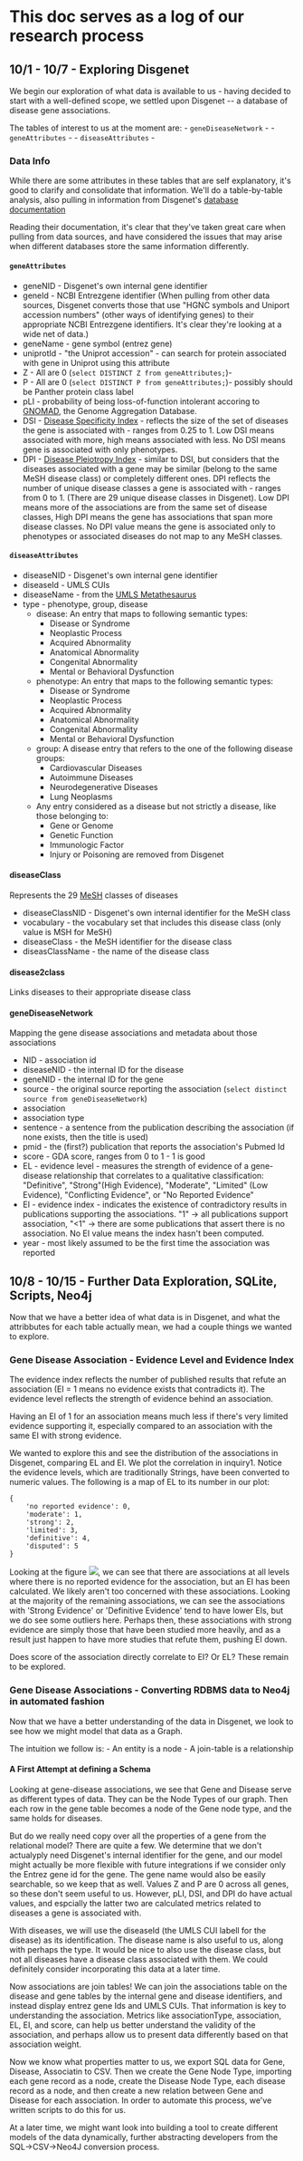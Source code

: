 # This doc serves as a log of our research process

## 10/1 - 10/7 - Exploring Disgenet

We begin our exploration of what data is available to us - having decided to start with a well-defined scope, we settled upon Disgenet -- a database of disease gene associations.

The tables of interest to us at the moment are:
    - `geneDiseaseNetwork` - 
    - `geneAttributes` -
    - `diseaseAttributes` - 

### Data Info

While there are some attributes in these tables that are self explanatory, it's good to clarify and consolidate that information. We'll do a table-by-table analysis, also pulling in information from Disgenet's [database documentation](http://www.disgenet.org/dbinfo)

Reading their documentation, it's clear that they've taken great care when pulling from data sources, and have considered the issues that may arise when different databases store the same information differently. 

#### `geneAttributes`

- geneNID - Disgenet's own internal gene identifier
- geneId - NCBI Entrezgene identifier (When pulling from other data sources, Disgenet converts those that use "HGNC symbols and Uniport accession numbers" (other ways of identifying genes) to their appropriate NCBI Entrezgene identifiers. It's clear they're looking at a wide net of data.)
- geneName - gene symbol (entrez gene)
- uniprotId - "the Uniprot accession" - can search for protein associated with gene in Uniprot using this attribute
- Z - All are 0 (`select DISTINCT Z from geneAttributes;`)-
- P - All are 0 (`select DISTINCT P from geneAttributes;`)- possibly should be Panther protein class label
- pLI  - probability of being loss-of-function intolerant accoring to [GNOMAD](http://gnomad.broadinstitute.org/), the Genome Aggregation Database.
- DSI - [Disease Specificity Index](http://www.disgenet.org/dbinfo#section33) - reflects the size of the set of diseases the gene is associated with - ranges from 0.25 to 1. Low DSI means associated with more, high means associated with less. No DSI means gene is associated with only phenotypes.
- DPI - [Disease Pleiotropy Index](http://www.disgenet.org/dbinfo#section34) - similar to DSI, but considers that the diseases associated with a gene may be similar (belong to the same MeSH disease class) or completely different ones. DPI reflects the number of unique disease classes a gene is associated with - ranges from 0 to 1. (There are 29 unique disease classes in Disgenet). Low DPI means more of the associations are from the same set of disease classes, High DPI means the gene has associations that span more disease classes. No DPI value means the gene is associated only to phenotypes or associated diseases do not map to any MeSH classes.

#### `diseaseAttributes`
- diseaseNID - Disgenet's own internal gene identifier
- diseaseId - UMLS CUIs
- diseaseName - from the [UMLS Metathesaurus](https://www.nlm.nih.gov/research/umls/)
- type - phenotype, group, disease
    - disease: An entry that maps to following semantic types:
        - Disease or Syndrome
        - Neoplastic Process
        - Acquired Abnormality
        - Anatomical Abnormality
        - Congenital Abnormality
        - Mental or Behavioral Dysfunction 
    - phenotype: An entry that maps to the following semantic types:
        - Disease or Syndrome
        - Neoplastic Process
        - Acquired Abnormality
        - Anatomical Abnormality
        - Congenital Abnormality
        - Mental or Behavioral Dysfunction 
    - group: A disease entry that refers to the one of the following disease groups:
        - Cardiovascular Diseases
        - Autoimmune Diseases
        - Neurodegenerative Diseases
        - Lung Neoplasms
    - Any entry considered as a disease but not strictly a disease, like those belonging to:
        - Gene or Genome
        - Genetic Function
        - Immunologic Factor
        - Injury or Poisoning 
    are removed from Disgenet

#### diseaseClass

Represents the 29 [MeSH](https://meshb.nlm.nih.gov/treeView) classes of diseases

- diseaseClassNID - Disgenet's own internal identifier for the MeSH class
- vocabulary - the vocabulary set that includes this disease class (only value is MSH for MeSH)
- diseaseClass - the MeSH identifier for the disease class
- diseasClassName - the name of the disease class



#### disease2class

Links diseases to their appropriate disease class

#### geneDiseaseNetwork

Mapping the gene disease associations and metadata about those associations

- NID - association id
- diseaseNID - the internal ID for the disease
- geneNID - the internal ID for the gene
- source - the original source reporting the association (`select distinct source from geneDiseaseNetwork`)
- association 
- association type
- sentence - a sentence from the publication describing the association (if none exists, then the title is used)
- pmid - the (first?) publication that reports the association's Pubmed Id
- score - GDA score, ranges from 0 to 1 - 1 is good
- EL - evidence level - measures the strength of evidence of a gene-disease relationship that correlates to a qualitative classification: "Definitive", "Strong"(High Evidence), "Moderate", "Limited" (Low Evidence), "Conflicting Evidence", or "No Reported Evidence"
- EI - evidence index - indicates the existence of contradictory results in publications supporting the associations. "1" -> all publications support association, "<1" -> there are some publications that assert there is no association. No EI value means the index hasn't been computed.
- year - most likely assumed to be the first time the association was reported


## 10/8 - 10/15 - Further Data Exploration, SQLite, Scripts, Neo4j

Now that we have a better idea of what data is in Disgenet, and what the attribbutes for each table actually mean, we had a couple things we wanted to explore.

### Gene Disease Association - Evidence Level and Evidence Index

The evidence index reflects the number of published results that refute an association (EI = 1 means no evidence exists that contradicts it). The evidence level reflects the strength of evidence behind an association.

Having an EI of 1 for an association means much less if there's very limited evidence supporting it, especially compared to an association with the same EI with strong evidence. 

We wanted to explore this and see the distribution of the associations in Disgenet, comparing EL and EI. We plot the correlation in inquiry1. Notice the evidence levels, which are traditionally Strings, have been converted to numeric values. The following is a map of EL to its number in our plot: 

    {
        'no reported evidence': 0, 
        'moderate': 1, 
        'strong': 2, 
        'limited': 3, 
        'definitive': 4, 
        'disputed': 5
    }

Looking at the figure ![](./Correlation_ELvEI.png), we can see that there are associations at all levels where there is no reported evidence for the association, but an EI has been calculated. We likely aren't too concerned with these associations. Looking at the majority of the remaining associations, we can see the associations with 'Strong Evidence' or 'Definitive Evidence' tend to have lower EIs, but we do see some outliers here. Perhaps then, these associations with strong evidence are simply those that have been studied more heavily, and as a result just happen to have more studies that refute them, pushing EI down. 

Does score of the association directly correlate to EI? Or EL? These remain to be explored.


### Gene Disease Associations - Converting RDBMS data to Neo4j in automated fashion

Now that we have a better understanding of the data in Disgenet, we look to see how we might model that data as a Graph.

The intuition we follow is:
    - An entity is a node
    - A join-table is a relationship

#### A First Attempt at defining a Schema

Looking at gene-disease associations, we see that Gene and Disease serve as different types of data. They can be the Node Types of our graph. Then each row in the gene table becomes a node of the Gene node type, and the same holds for diseases. 

But do we really need copy over all the properties of a gene from the relational model? There are quite a few. We determine that we don't actualyply need Disgenet's internal identifier for the gene, and our model might actually be more flexible with future integrations if we consider only the Entrez gene id for the gene. The gene name would also be easily searchable, so we keep that as well. Values Z and P are 0 across all genes, so these don't seem useful to us. However, pLI, DSI, and DPI do have actual values, and espcially the latter two are calculated metrics related to diseases a gene is associated with.

With diseases, we will use the diseaseId (the UMLS CUI labell for the disease) as its identification. The disease name is also useful to us, along with perhaps the type. It would be nice to also use the disease class, but not all diseases have a disease class associated with them. We could definitely consider incorporating this data at a later time.

Now associations are join tables! We can join the associations table on the disease and gene tables by the internal gene and disease identifiers, and instead display entrez gene Ids and UMLS CUIs. That information is key to understanding the association. Metrics like associationType, association, EL, EI, and score, can help us better understand the validity of the association, and perhaps allow us to present data differently based on that association weight. 

Now we know what properties matter to us, we export SQL data for Gene, Disease, Associatin to CSV. Then we create the Gene Node Type, importing each gene record as a node, create the Disease Node Type, each disease record as a node, and then create a new relation between Gene and Disease for each association. In order to automate this process, we've written scripts to do this for us.

At a later time, we might want look into building a tool to create different models of the data dynamically, further abstracting developers from the SQL->CSV->Neo4J conversion process.



